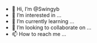 - 👋 Hi, I’m @Swingyb
- 👀 I’m interested in ...
- 🌱 I’m currently learning ...
- 💞️ I’m looking to collaborate on ...
- 📫 How to reach me ...

<!---
Swingyb/Swingyb is a ✨ special ✨ repository because its `README.md` (this file) appears on your GitHub profile.
You can click the Preview link to take a look at your changes.
--->

